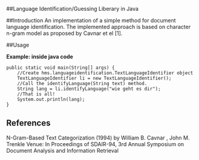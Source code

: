 ##Language Identification/Guessing Liberary in Java

##Introduction
An implementation of a simple method for document language identification. The implemented approach is based on character n-gram model as proposed by Cavnar et el [1]. 

##Usage

**Example: inside java code**

	public static void main(String[] args) {
		//Create hms.languageidentification.TextLanguageIdentifier object
		TextLanguageIdentifier li = new TextLanguageIdentifier();
		//Call the identifyLanguage(String text) method. 
		String lang = li.identifyLanguage("wie geht es dir");
		//That is all!
		System.out.println(lang);
	}



## References
N-Gram-Based Text Categorization (1994) by William B. Cavnar , John M. Trenkle Venue:	In Proceedings of SDAIR-94, 3rd Annual Symposium on Document Analysis and Information Retrieval
